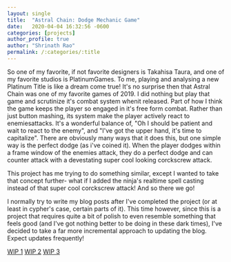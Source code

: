 ```yaml
---
layout: single
title:  "Astral Chain: Dodge Mechanic Game"
date:   2020-04-04 16:32:56 -0600
categories: [projects] 
author_profile: true
author: "Shrinath Rao"
permalink: /:categories/:title
---
```


So one of my favorite, if not favorite designers is Takahisa Taura, and one of my favorite studios is PlatinumGames. To me, playing and analysing a new Platinum Title is like a dream come true! It's no surprise then that Astral Chain was one of my favorite games of 2019. I did nothing but play that game and scrutinize it's combat system whenit released. Part of how I think the game keeps the player so engaged in it's free form combat. Rather than just button mashing, its system make the player actively react to enemiesattacks. It's a wonderful balance of, "Oh I should be patient and wait to react to the enemy", and "I've got the upper hand, it's time to capitalize". There are obviously many ways that it does this, but one simple way is the perfect dodge (as i've coined it). When the player dodges within a frame window of the enemies attack, they do a perfect dodge and can counter attack with a devestating super cool looking corckscrew attack.

This project has me trying to do something similar, except I wanted to take that concept further- what if I added the ninja's realtime spell casting instead of that super cool corckscrew attack! And so there we go!

I normally try to write my blog posts after I've completed the project (or at least in cypher's case, certain parts of it). This time however, since this is a project that requires quite a bit of polish to even resemble something that feels good (and I've got nothing better to be doing in these dark times), I've decided to take a far more incremental approach to updating the blog. Expect updates frequently!

<a href= "https://shrinathrao97.github.io/blog/WIP-AstralChain1">WIP 1</a>
<a href= "https://shrinathrao97.github.io/blog/WIP-AstralChain2">WIP 2</a>
<a href= "https://shrinathrao97.github.io/blog/WIP-AstralChain3">WIP 3</a>
